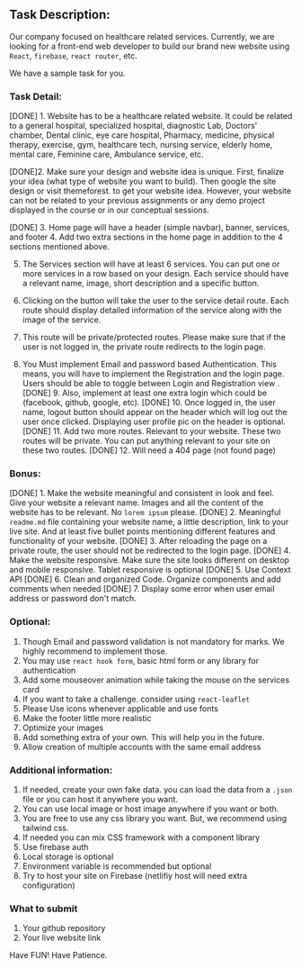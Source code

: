 

## Task Description: 
Our company focused on healthcare related services. Currently, we are looking for a front-end web developer to build our brand new website using `React`, `firebase`, `react router`, etc. 

We have a sample task for you.


### Task Detail: 
[DONE] 1. Website has to be a healthcare related website. It could be related to a general hospital, specialized hospital, diagnostic Lab, Doctors' chamber, Dental clinic, eye care hospital, Pharmacy, medicine, physical therapy, exercise, gym, healthcare tech, nursing service, elderly home, mental care, Feminine care, Ambulance service, etc. 


[DONE]2. Make sure your design and website idea is unique. First, finalize your idea (what type of website you want to build). Then google the site design or visit themeforest. to get your website idea. However, your website can not be related to your previous assignments or any demo project displayed in the course or in our conceptual sessions.

[DONE] 3. Home page will have a header (simple navbar), banner, services, and footer 
4. Add two extra sections in the home page in addition to the 4 sections mentioned above.




5. The Services section will have at least 6 services. You can put one or more services in a row based on your design. Each service should have a relevant name, image, short description and a specific button. 
6. Clicking on the button will take the user to the service detail route. Each route should display detailed information of the service along with the image of the service. 
7. This route will be private/protected routes. Please make sure that if the user is not logged in, the private route redirects to the login page. 

8. You Must implement Email and password based Authentication. This means, you will have to implement the Registration and the login page. Users should be able to toggle between Login and Registration view .
[DONE]  9. Also, implement at least one extra login which could be (facebook, github, google, etc).
[DONE]  10. Once logged in, the user name, logout button should appear on the header which will log out the user once clicked. Displaying user profile pic on the header is optional.
[DONE]  11. Add two more routes. Relevant to your website. These two routes will be private. You can put anything relevant to your site on these two routes. 
[DONE]  12. Will need a 404 page (not found page)



### Bonus: 
[DONE] 1. Make the website meaningful and consistent in look and feel. Give your website a relevant name. Images and all the content of the website has to be relevant. No `lorem ipsum` please.
[DONE] 2. Meaningful `readme.md` file containing your website name, a little description, link to your live site. And at least five bullet points mentioning different features and functionality of your website.
[DONE] 3. After reloading the page on a private route, the user should not be redirected to the login page.
[DONE] 4. Make the website responsive. Make sure the site looks different on desktop and mobile responsive. Tablet responsive is optional
[DONE] 5. Use Context API
[DONE] 6. Clean and organized Code. Organize components and add comments when needed
[DONE] 7. Display some error when user email address or password don't match.


### Optional:
1. Though Email and password validation is not mandatory for marks. We highly recommend to implement those.
2. You may use `react hook form`, basic html form or any library for authentication
3. Add some mouseover animation while taking the mouse on the services card
4. If you want to take a challenge. consider using `react-leaflet`
5. Please Use icons whenever applicable and use fonts
6. Make the footer little more realistic
7. Optimize your images
8. Add something extra of your own. This will help you in the future.
9. Allow creation of multiple accounts with the same email address


### Additional information:
1. If needed, create your own fake data. you can load the data from a `.json` file or you can host it anywhere you want. 
2. You can use local image or host image anywhere if you want or both.
3. You are free to use any css library you want. But, we recommend using tailwind css. 
4. If needed you can mix CSS framework with a component library
5. Use firebase auth
6. Local storage is optional
7. Environment variable is recommended but optional
8. Try to host your site on Firebase (netlifiy host will need extra configuration)

### What to submit 
1. Your github repository
2. Your live website link



Have FUN! Have Patience. 